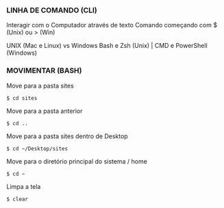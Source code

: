 ### LINHA DE COMANDO (CLI)

Interagir com o Computador através de texto
Comando começando com $ (Unix) ou > (Win)

UNIX (Mac e Linux) vs Windows
Bash e Zsh (Unix) | CMD e PowerShell (Windows)

<a href="ttps://ss64.com" target="_blank"></a>

### MOVIMENTAR (BASH)

Move para a pasta sites

```shell
$ cd sites
```

Move para a pasta anterior

```shell
$ cd ..
```

Move para a pasta sites dentro de Desktop

```shell
$ cd ~/Desktop/sites
```

Move para o diretório principal do sistema / home

```shell
$ cd ~
```

Limpa a tela

```shell
$ clear
```
